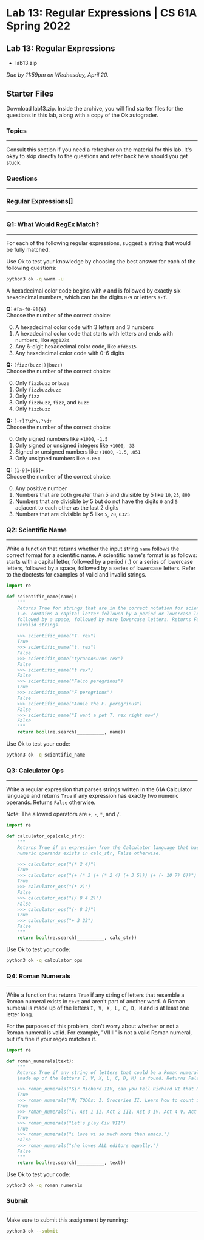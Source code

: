 Lab 13: Regular Expressions | CS 61A Spring 2022
================================================

Lab 13: Regular Expressions
------------------------------------------------------------------------------------------------------------

*   lab13.zip

_Due by 11:59pm on Wednesday, April 20._

Starter Files
------------------------------------------------------------------------------------------------------------

Download lab13.zip. Inside the archive, you will find starter files for the questions in this lab, along with a copy of the Ok autograder.

### Topics
------------------------------------------------------------------------------------------------------------

Consult this section if you need a refresher on the material for this lab. It's okay to skip directly to the questions and refer back here should you get stuck.

### Questions
------------------------------------------------------------------------------------------------------------

### Regular Expressions[​]
------------------------------------------------------------------------------------------------------------

### Q1: What Would RegEx Match?
------------------------------------------------------------------------------------------------------------

For each of the following regular expressions, suggest a string that would be fully matched.

Use Ok to test your knowledge by choosing the best answer for each of the following questions:

```bash
python3 ok -q wwrm -u
```

A hexadecimal color code begins with `#` and is followed by exactly six hexadecimal numbers, which can be the digits `0-9` or letters `a-f`.

**Q:** `#[a-f0-9]{6}`  
Choose the number of the correct choice:  

0. A hexadecimal color code with 3 letters and 3 numbers  
1. A hexadecimal color code that starts with letters and ends with numbers, like `#gg1234`  
2. Any 6-digit hexadecimal color code, like `#fdb515`  
3. Any hexadecimal color code with 0-6 digits  

**Q:** `(fizz(buzz|)|buzz)`  
Choose the number of the correct choice:  

0. Only `fizzbuzz` or `buzz`  
1. Only `fizzbuzzbuzz`  
2. Only `fizz`  
3. Only `fizzbuzz`, `fizz`, and `buzz`  
4. Only `fizzbuzz`  

**Q:** `[-+]?\d*\.?\d+`  
Choose the number of the correct choice:  

0. Only signed numbers like `+1000`, `-1.5`  
1. Only signed or unsigned integers like `+1000`, `-33`  
2. Signed or unsigned numbers like `+1000`, `-1.5`, `.051`  
3. Only unsigned numbers like `0.051`  

**Q:** `[1-9]+[05]+`  
Choose the number of the correct choice:  

0. Any positive number  
1. Numbers that are both greater than 5 and divisible by 5 like `10`, `25`, `800`  
2. Numbers that are divisible by 5 but do not have the digits `0` and `5` adjacent to each other as the last 2 digits  
3. Numbers that are divisible by 5 like `5`, `20`, `6325`  

### Q2: Scientific Name
------------------------------------------------------------------------------------------------------

Write a function that returns whether the input string `name` follows the correct format for a scientific name. A scientific name's format is as follows: starts with a capital letter, followed by a period (`.`) or a series of lowercase letters, followed by a space, followed by a series of lowercase letters. Refer to the doctests for examples of valid and invalid strings.

```python
import re

def scientific_name(name):
    """
    Returns True for strings that are in the correct notation for scientific names;
    i.e. contains a capital letter followed by a period or lowercase letters, 
    followed by a space, followed by more lowercase letters. Returns False for 
    invalid strings.

    >>> scientific_name("T. rex")
    True
    >>> scientific_name("t. rex")
    False
    >>> scientific_name("tyrannosurus rex")
    False
    >>> scientific_name("t rex")
    False
    >>> scientific_name("Falco peregrinus")
    True
    >>> scientific_name("F peregrinus")
    False
    >>> scientific_name("Annie the F. peregrinus")
    False
    >>> scientific_name("I want a pet T. rex right now")
    False
    """
    return bool(re.search(__________, name))
```

Use Ok to test your code:

```bash
python3 ok -q scientific_name
```

### Q3: Calculator Ops
-------------------------------------------------------------------------------------------------------------

Write a regular expression that parses strings written in the 61A Calculator language and returns `True` if any expression has exactly two numeric operands. Returns `False` otherwise.

Note: The allowed operators are `+`, `-`, `*`, and `/`. 

```python
import re

def calculator_ops(calc_str):
    """
    Returns True if an expression from the Calculator language that has two
    numeric operands exists in calc_str, False otherwise.

    >>> calculator_ops("(* 2 4)")
    True
    >>> calculator_ops("(+ (* 3 (+ (* 2 4) (+ 3 5))) (+ (- 10 7) 6))")
    True
    >>> calculator_ops("(* 2)")
    False
    >>> calculator_ops("(/ 8 4 2)")
    False
    >>> calculator_ops("(- 8 3)")
    True
    >>> calculator_ops("+ 3 23")
    False
    """
    return bool(re.search(__________, calc_str))
```

Use Ok to test your code:

```bash
python3 ok -q calculator_ops
```

### Q4: Roman Numerals
--------------------------------------------------------------------------------------------------------

Write a function that returns `True` if any string of letters that resemble a Roman numeral exists in `text` and aren't part of another word. A Roman numeral is made up of the letters `I, V, X, L, C, D, M` and is at least one letter long.

For the purposes of this problem, don't worry about whether or not a Roman numeral is valid. For example, "VIIIII" is not a valid Roman numeral, but it's fine if your regex matches it.

```python
import re

def roman_numerals(text):
    """
    Returns True if any string of letters that could be a Roman numeral
    (made up of the letters I, V, X, L, C, D, M) is found. Returns False otherwise.

    >>> roman_numerals("Sir Richard IIV, can you tell Richard VI that Richard IV is on the phone?")
    True
    >>> roman_numerals("My TODOs: I. Groceries II. Learn how to count in Roman IV. Profit")
    True
    >>> roman_numerals("I. Act 1 II. Act 2 III. Act 3 IV. Act 4 V. Act 5")
    True
    >>> roman_numerals("Let's play Civ VII")
    True
    >>> roman_numerals("i love vi so much more than emacs.")
    False
    >>> roman_numerals("she loves ALL editors equally.")
    False
    """
    return bool(re.search(__________, text))
```

Use Ok to test your code:

```bash
python3 ok -q roman_numerals
```

### Submit
------------------------------------------------------------------------------------------------------------

Make sure to submit this assignment by running:

```bash
python3 ok --submit
```
